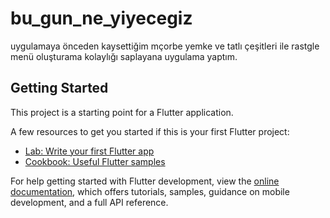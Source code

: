 # bu_gun_ne_yiyecegiz

uygulamaya önceden kaysettiğim mçorbe yemke ve tatlı çeşitleri ile rastgle menü oluşturama kolaylığı saplayana uygulama yaptım.

## Getting Started

This project is a starting point for a Flutter application.

A few resources to get you started if this is your first Flutter project:

- [Lab: Write your first Flutter app](https://docs.flutter.dev/get-started/codelab)
- [Cookbook: Useful Flutter samples](https://docs.flutter.dev/cookbook)

For help getting started with Flutter development, view the
[online documentation](https://docs.flutter.dev/), which offers tutorials,
samples, guidance on mobile development, and a full API reference.
